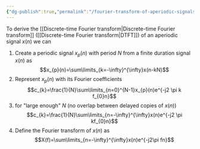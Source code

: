 ```yaml
---
{"dg-publish":true,"permalink":"/fourier-transform-of-aperiodic-signals/","tags":["digitalsignalbehandling"]}
---
```


To derive the [[Discrete-time Fourier transform\|Discrete-time Fourier transform]] ([[Discrete-time Fourier transform\|DTFT]]) of an aperiodic signal $x(n)$ we can 
1. Create a periodic signal $x_{p}(n)$ with period $N$ from a finite duration signal $x(n)$ as $$x_{p}(n)=\sum\limits_{k=-\infty}^{\infty}x(n-kN)$$
2. Represent $x_{p}(n)$ with its Fourier coefficients $$c_{k}=\frac{1}{N}\sum\limits_{n=0}^{N-1}x_{p}(n)e^{-j2 \pi k f_{0}n}$$
3. for "large enough" $N$ (no overlap between delayed copies of $x(n)$) $$c_{k}=\frac{1}{N}\sum\limits_{n=-\infty}^{\infty}x(n)e^{-j2 \pi kf_{0}n}$$
4. Define the Fourier transform of $x(n)$ as $$X(f)=\sum\limits_{n=-\infty}^{\infty}x(n)e^{-j2\pi fn}$$